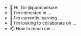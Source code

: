 - 👋 Hi, I’m @poonamkore
- 👀 I’m interested in ...
- 🌱 I’m currently learning ...
- 💞️ I’m looking to collaborate on ...
- 📫 How to reach me ...

<!---
poonamkore/poonamkore is a ✨ special ✨ repository because its `README.md` (this file) appears on your GitHub profile.
You can click the Preview link to take a look at your changes.
--->
